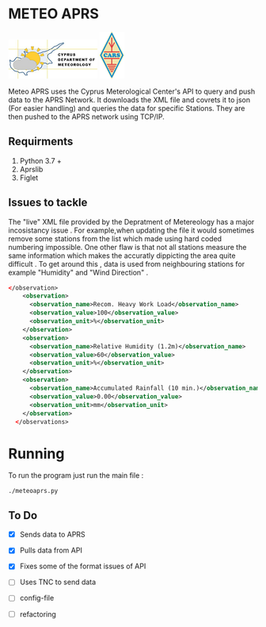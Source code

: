 # METEO APRS

![Alt text](https://github.com/Slayingripper/METEO_APRS/blob/main/logos/met.png) ![alt](https://github.com/Slayingripper/METEO_APRS/blob/main/logos/cars.png)

Meteo APRS uses the Cyprus Meterological Center's API to query and push data to the APRS Network.
It downloads the XML file and covrets it to json (For easier handling) and queries the data for specific 
Stations. They are then pushed to the APRS network using TCP/IP. 

## Requirments
1. Python 3.7 +
2. Aprslib
3. Figlet


## Issues to tackle

The "live" XML file provided by the Depratment of Metereology has a major incosistancy issue . For example,when updating the file it would sometimes remove some stations from the list which made using hard coded numbering impossible. One other flaw is that not all stations measure the same information which makes the accuratly  dippicting the area quite difficult . To get around this , data is used from neighbouring stations for example "Humidity" and "Wind Direction" .


```xml  
</observation>
    <observation>
      <observation_name>Recom. Heavy Work Load</observation_name>
      <observation_value>100</observation_value>
      <observation_unit>%</observation_unit>
    </observation>
    <observation>
      <observation_name>Relative Humidity (1.2m)</observation_name>
      <observation_value>60</observation_value>
      <observation_unit>%</observation_unit>
    </observation>
    <observation>
      <observation_name>Accumulated Rainfall (10 min.)</observation_name>
      <observation_value>0.00</observation_value>
      <observation_unit>mm</observation_unit>
    </observation>
  </observations>
```

# Running

To run the program just run the main file : 
```
./meteoaprs.py 
```

## To Do

- [x] Sends data to APRS
- [x] Pulls data from API 
- [x] Fixes some of the format issues of API 
- [ ] Uses TNC to send data 
- [ ] config-file 
- [ ] refactoring 

